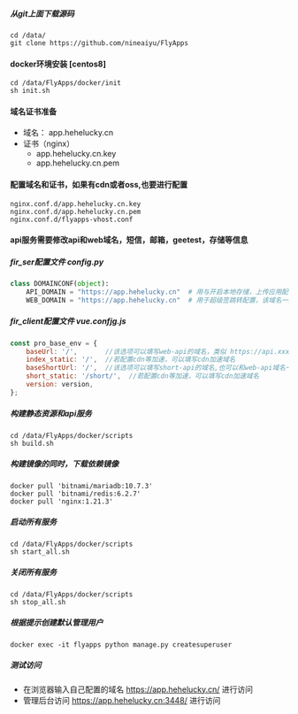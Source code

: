 ##### 从git上面下载源码
```
cd /data/
git clone https://github.com/nineaiyu/FlyApps
```

#### docker环境安装 [centos8]
```
cd /data/FlyApps/docker/init
sh init.sh
```
#### 域名证书准备
- 域名： app.hehelucky.cn
- 证书（nginx）
  - app.hehelucky.cn.key
  - app.hehelucky.cn.pem

#### 配置域名和证书，如果有cdn或者oss,也要进行配置
```shell script
nginx.conf.d/app.hehelucky.cn.key
nginx.conf.d/app.hehelucky.cn.pem
nginx.conf.d/flyapps-vhost.conf
```

####  api服务需要修改api和web域名，短信，邮箱，geetest，存储等信息
##### fir_ser配置文件 config.py
```python
class DOMAINCONF(object):
    API_DOMAIN = "https://app.hehelucky.cn"  # 用与开启本地存储，上传应用配置
    WEB_DOMAIN = "https://app.hehelucky.cn"  # 用于超级签跳转配置，该域名一般为前端页面域名
```

##### fir_client配置文件 vue.confjg.js
```javascript
const pro_base_env = {
    baseUrl: '/',       //该选项可以填写web-api的域名，类似 https://api.xxx.com/
    index_static: '/',  //若配置cdn等加速，可以填写cdn加速域名
    baseShortUrl: '/',  //该选项可以填写short-api的域名,也可以和web-api域名一样，类似 https://api.xxx.com/
    short_static: '/short/',  //若配置cdn等加速，可以填写cdn加速域名
    version: version,
};
```

#####  构建静态资源和api服务
```
cd /data/FlyApps/docker/scripts
sh build.sh
```
##### 构建镜像的同时，下载依赖镜像
```shell
docker pull 'bitnami/mariadb:10.7.3'
docker pull 'bitnami/redis:6.2.7'
docker pull 'nginx:1.21.3'
```

#####  启动所有服务
```
cd /data/FlyApps/docker/scripts
sh start_all.sh
```

#####  关闭所有服务
```
cd /data/FlyApps/docker/scripts
sh stop_all.sh
```

##### 根据提示创建默认管理用户
```shell
docker exec -it flyapps python manage.py createsuperuser
```

##### 测试访问
- 在浏览器输入自己配置的域名 https://app.hehelucky.cn/ 进行访问
- 管理后台访问 https://app.hehelucky.cn:3448/ 进行访问